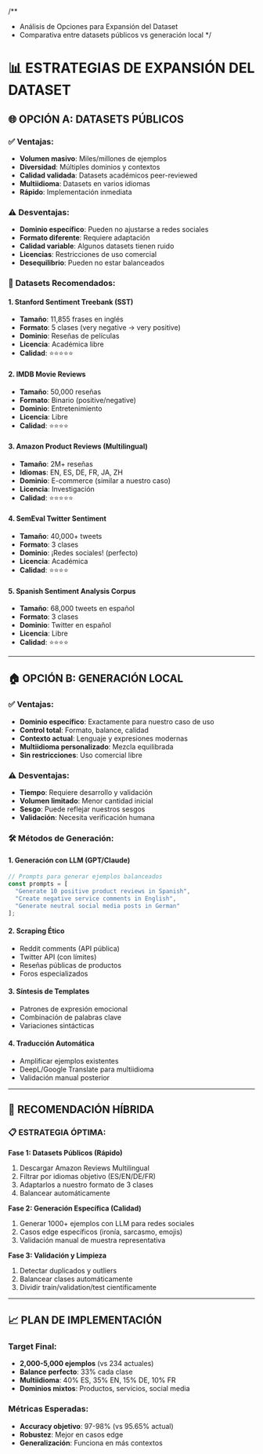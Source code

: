 /**
 * Análisis de Opciones para Expansión del Dataset
 * Comparativa entre datasets públicos vs generación local
 */

# 📊 ESTRATEGIAS DE EXPANSIÓN DEL DATASET

## 🌐 **OPCIÓN A: DATASETS PÚBLICOS**

### ✅ **Ventajas:**
- **Volumen masivo**: Miles/millones de ejemplos
- **Diversidad**: Múltiples dominios y contextos
- **Calidad validada**: Datasets académicos peer-reviewed
- **Multiidioma**: Datasets en varios idiomas
- **Rápido**: Implementación inmediata

### ⚠️ **Desventajas:**
- **Dominio específico**: Pueden no ajustarse a redes sociales
- **Formato diferente**: Requiere adaptación
- **Calidad variable**: Algunos datasets tienen ruido
- **Licencias**: Restricciones de uso comercial
- **Desequilibrio**: Pueden no estar balanceados

### 🔗 **Datasets Recomendados:**

#### **1. Stanford Sentiment Treebank (SST)**
- **Tamaño**: 11,855 frases en inglés
- **Formato**: 5 clases (very negative → very positive)
- **Dominio**: Reseñas de películas
- **Licencia**: Académica libre
- **Calidad**: ⭐⭐⭐⭐⭐

#### **2. IMDB Movie Reviews**
- **Tamaño**: 50,000 reseñas
- **Formato**: Binario (positive/negative)
- **Dominio**: Entretenimiento
- **Licencia**: Libre
- **Calidad**: ⭐⭐⭐⭐

#### **3. Amazon Product Reviews (Multilingual)**
- **Tamaño**: 2M+ reseñas
- **Idiomas**: EN, ES, DE, FR, JA, ZH
- **Dominio**: E-commerce (similar a nuestro caso)
- **Licencia**: Investigación
- **Calidad**: ⭐⭐⭐⭐⭐

#### **4. SemEval Twitter Sentiment**
- **Tamaño**: 40,000+ tweets
- **Formato**: 3 clases
- **Dominio**: ¡Redes sociales! (perfecto)
- **Licencia**: Académica
- **Calidad**: ⭐⭐⭐⭐

#### **5. Spanish Sentiment Analysis Corpus**
- **Tamaño**: 68,000 tweets en español
- **Formato**: 3 clases
- **Dominio**: Twitter en español
- **Licencia**: Libre
- **Calidad**: ⭐⭐⭐⭐

---

## 🏠 **OPCIÓN B: GENERACIÓN LOCAL**

### ✅ **Ventajas:**
- **Dominio específico**: Exactamente para nuestro caso de uso
- **Control total**: Formato, balance, calidad
- **Contexto actual**: Lenguaje y expresiones modernas
- **Multiidioma personalizado**: Mezcla equilibrada
- **Sin restricciones**: Uso comercial libre

### ⚠️ **Desventajas:**
- **Tiempo**: Requiere desarrollo y validación
- **Volumen limitado**: Menor cantidad inicial
- **Sesgo**: Puede reflejar nuestros sesgos
- **Validación**: Necesita verificación humana

### 🛠️ **Métodos de Generación:**

#### **1. Generación con LLM (GPT/Claude)**
```javascript
// Prompts para generar ejemplos balanceados
const prompts = [
  "Generate 10 positive product reviews in Spanish",
  "Create negative service comments in English", 
  "Generate neutral social media posts in German"
];
```

#### **2. Scraping Ético**
- Reddit comments (API pública)
- Twitter API (con límites)
- Reseñas públicas de productos
- Foros especializados

#### **3. Síntesis de Templates**
- Patrones de expresión emocional
- Combinación de palabras clave
- Variaciones sintácticas

#### **4. Traducción Automática**
- Amplificar ejemplos existentes
- DeepL/Google Translate para multiidioma
- Validación manual posterior

---

## 🎯 **RECOMENDACIÓN HÍBRIDA**

### 📋 **ESTRATEGIA ÓPTIMA:**

**Fase 1: Datasets Públicos (Rápido)**
1. Descargar Amazon Reviews Multilingual
2. Filtrar por idiomas objetivo (ES/EN/DE/FR)
3. Adaptarlos a nuestro formato de 3 clases
4. Balancear automáticamente

**Fase 2: Generación Específica (Calidad)**
1. Generar 1000+ ejemplos con LLM para redes sociales
2. Casos edge específicos (ironía, sarcasmo, emojis)
3. Validación manual de muestra representativa

**Fase 3: Validación y Limpieza**
1. Detectar duplicados y outliers
2. Balancear clases automáticamente
3. Dividir train/validation/test científicamente

---

## 📈 **PLAN DE IMPLEMENTACIÓN**

### **Target Final:**
- **2,000-5,000 ejemplos** (vs 234 actuales)
- **Balance perfecto**: 33% cada clase
- **Multiidioma**: 40% ES, 35% EN, 15% DE, 10% FR
- **Dominios mixtos**: Productos, servicios, social media

### **Métricas Esperadas:**
- **Accuracy objetivo**: 97-98% (vs 95.65% actual)
- **Robustez**: Mejor en casos edge
- **Generalización**: Funciona en más contextos
